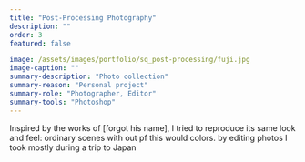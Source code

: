 ```yaml
---
title: "Post-Processing Photography"
description: ""
order: 3
featured: false

image: /assets/images/portfolio/sq_post-processing/fuji.jpg
image-caption: ""
summary-description: "Photo collection"
summary-reason: "Personal project"
summary-role: "Photographer, Editor"
summary-tools: "Photoshop"
---
```


Inspired by the works of [forgot his name], I tried to reproduce its same look and feel: ordinary scenes with out pf this would colors. by editing photos I took mostly during a trip to Japan
